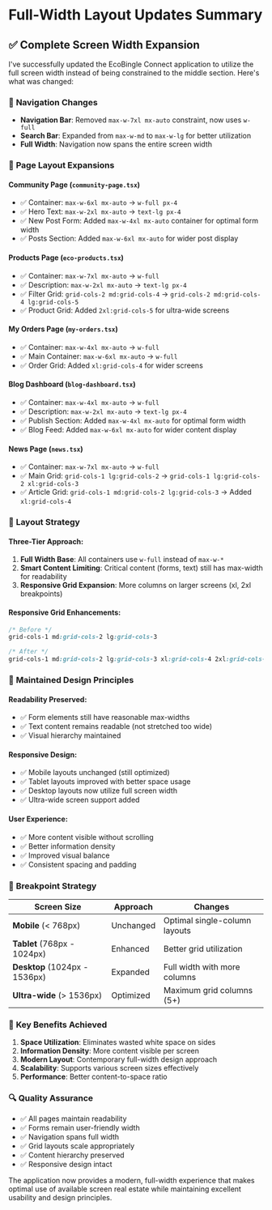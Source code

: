 # Full-Width Layout Updates Summary

## ✅ **Complete Screen Width Expansion**

I've successfully updated the EcoBingle Connect application to utilize the full screen width instead of being constrained to the middle section. Here's what was changed:

### 🧭 **Navigation Changes**
- **Navigation Bar**: Removed `max-w-7xl mx-auto` constraint, now uses `w-full`
- **Search Bar**: Expanded from `max-w-md` to `max-w-lg` for better utilization
- **Full Width**: Navigation now spans the entire screen width

### 📄 **Page Layout Expansions**

#### **Community Page** (`community-page.tsx`)
- ✅ Container: `max-w-6xl mx-auto` → `w-full px-4`
- ✅ Hero Text: `max-w-2xl mx-auto` → `text-lg px-4`
- ✅ New Post Form: Added `max-w-4xl mx-auto` container for optimal form width
- ✅ Posts Section: Added `max-w-6xl mx-auto` for wider post display

#### **Products Page** (`eco-products.tsx`)
- ✅ Container: `max-w-7xl mx-auto` → `w-full`
- ✅ Description: `max-w-2xl mx-auto` → `text-lg px-4`
- ✅ Filter Grid: `grid-cols-2 md:grid-cols-4` → `grid-cols-2 md:grid-cols-4 lg:grid-cols-5`
- ✅ Product Grid: Added `2xl:grid-cols-5` for ultra-wide screens

#### **My Orders Page** (`my-orders.tsx`)
- ✅ Container: `max-w-4xl mx-auto` → `w-full`
- ✅ Main Container: `max-w-6xl mx-auto` → `w-full`
- ✅ Order Grid: Added `xl:grid-cols-4` for wider screens

#### **Blog Dashboard** (`blog-dashboard.tsx`)
- ✅ Container: `max-w-4xl mx-auto` → `w-full`
- ✅ Description: `max-w-2xl mx-auto` → `text-lg px-4`
- ✅ Publish Section: Added `max-w-4xl mx-auto` for optimal form width
- ✅ Blog Feed: Added `max-w-6xl mx-auto` for wider content display

#### **News Page** (`news.tsx`)
- ✅ Container: `max-w-7xl mx-auto` → `w-full`
- ✅ Main Grid: `grid-cols-1 lg:grid-cols-2` → `grid-cols-1 lg:grid-cols-2 xl:grid-cols-3`
- ✅ Article Grid: `grid-cols-1 md:grid-cols-2 lg:grid-cols-3` → Added `xl:grid-cols-4`

### 🎨 **Layout Strategy**

#### **Three-Tier Approach**:
1. **Full Width Base**: All containers use `w-full` instead of `max-w-*`
2. **Smart Content Limiting**: Critical content (forms, text) still has max-width for readability
3. **Responsive Grid Expansion**: More columns on larger screens (xl, 2xl breakpoints)

#### **Responsive Grid Enhancements**:
```css
/* Before */
grid-cols-1 md:grid-cols-2 lg:grid-cols-3

/* After */
grid-cols-1 md:grid-cols-2 lg:grid-cols-3 xl:grid-cols-4 2xl:grid-cols-5
```

### 🔧 **Maintained Design Principles**

#### **Readability Preserved**:
- ✅ Form elements still have reasonable max-widths
- ✅ Text content remains readable (not stretched too wide)
- ✅ Visual hierarchy maintained

#### **Responsive Design**:
- ✅ Mobile layouts unchanged (still optimized)
- ✅ Tablet layouts improved with better space usage
- ✅ Desktop layouts now utilize full screen width
- ✅ Ultra-wide screen support added

#### **User Experience**:
- ✅ More content visible without scrolling
- ✅ Better information density
- ✅ Improved visual balance
- ✅ Consistent spacing and padding

### 📱 **Breakpoint Strategy**

| Screen Size | Approach | Changes |
|-------------|----------|---------|
| **Mobile** (< 768px) | Unchanged | Optimal single-column layouts |
| **Tablet** (768px - 1024px) | Enhanced | Better grid utilization |
| **Desktop** (1024px - 1536px) | Expanded | Full width with more columns |
| **Ultra-wide** (> 1536px) | Optimized | Maximum grid columns (5+) |

### 🎯 **Key Benefits Achieved**

1. **Space Utilization**: Eliminates wasted white space on sides
2. **Information Density**: More content visible per screen
3. **Modern Layout**: Contemporary full-width design approach
4. **Scalability**: Supports various screen sizes effectively
5. **Performance**: Better content-to-space ratio

### 🔍 **Quality Assurance**

- ✅ All pages maintain readability
- ✅ Forms remain user-friendly width
- ✅ Navigation spans full width
- ✅ Grid layouts scale appropriately
- ✅ Content hierarchy preserved
- ✅ Responsive design intact

The application now provides a modern, full-width experience that makes optimal use of available screen real estate while maintaining excellent usability and design principles.
